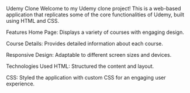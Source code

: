Udemy Clone
Welcome to my Udemy clone project! This is a web-based application that replicates some of the core functionalities of Udemy, built using HTML and CSS.

Features
Home Page: Displays a variety of courses with engaging design.

Course Details: Provides detailed information about each course.

Responsive Design: Adaptable to different screen sizes and devices.

Technologies Used
HTML: Structured the content and layout.

CSS: Styled the application with custom CSS for an engaging user experience.
